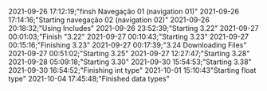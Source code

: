   

2021-09-26 17:12:19;"finsh Navegação 01 (navigation 01)"
2021-09-26 17:14:16;"Starting navegação 02 (navigation 02)"
2021-09-26 20:18:32;"Using Includes"
2021-09-26 23:52:39;"Starting 3.22"
2021-09-27 00:01:03;"Finish "3.22"
2021-09-27 00:10:43;"Starting 3.23"
2021-09-27 00:15:16;"Finishing 3.23"
2021-09-27 00:17:39;"3.24 Downloading Files"
2021-09-27 00:51:02;"Starting  3.25"
2021-09-27 12:27:47;"Starting 3.28"
2021-09-28 05:09:18;"Starting 3.30"
2021-09-30 15:54:53;"Starting 3.38"
2021-09-30 16:54:52;"Finishing int type"
2021-10-01 15:10:43"Starting float type"
2021-10-04 17:45:48;"Finished data types"
